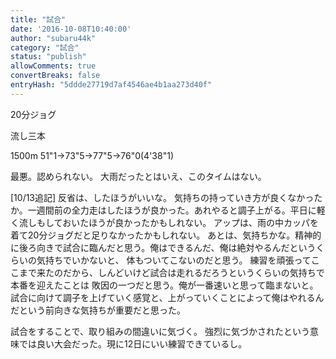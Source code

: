 ```yaml
---
title: "試合"
date: '2016-10-08T10:40:00'
author: "subaru44k"
category: "試合"
status: "publish"
allowComments: true
convertBreaks: false
entryHash: "5ddde27719d7af4546ae4b1aa273d40f"
---
```

20分ジョグ

流し三本

1500m
51"1→73"5→77"5→76"0(4'38"1)

最悪。認められない。
大雨だったとはいえ、このタイムはない。

[10/13追記]
反省は、したほうがいいな。
気持ちの持っていき方が良くなかったか。一週間前の全力走はしたほうが良かった。あれやると調子上がる。平日に軽く流しもしておいたほうが良かったかもしれない。
アップは、雨の中カッパを着て20分ジョグだと足りなかったかもしれない。
あとは、気持ちかな。精神的に後ろ向きで試合に臨んだと思う。俺はできるんだ、俺は絶対やるんだというくらいの気持ちでいかないと、
体もついてこないのだと思う。
練習を頑張ってここまで来たのだから、しんどいけど試合は走れるだろうというくらいの気持ちで本番を迎えたことは
敗因の一つだと思う。俺が一番速いと思って臨まないと。
試合に向けて調子を上げていく感覚と、上がっていくことによって俺はやれるんだという前向きな気持ちが重要だと思った。

試合をすることで、取り組みの間違いに気づく。
強烈に気づかされたという意味では良い大会だった。現に12日にいい練習できているし。
